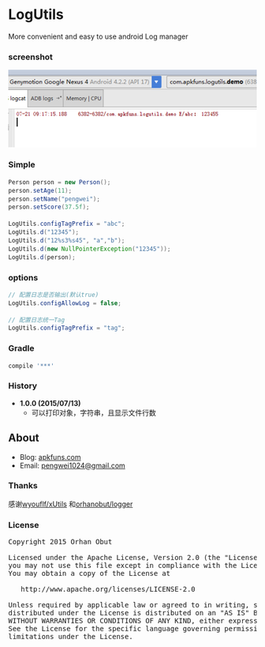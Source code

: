 # LogUtils
More convenient and easy to use android Log manager

### screenshot
![截图](screenshot/screenshot01.png)

### Simple
```java
Person person = new Person();
person.setAge(11);
person.setName("pengwei");
person.setScore(37.5f);

LogUtils.configTagPrefix = "abc";
LogUtils.d("12345");
LogUtils.d("12%s3%s45", "a","b");
LogUtils.d(new NullPointerException("12345"));
LogUtils.d(person);
```

### options
```java
// 配置日志是否输出(默认true)
LogUtils.configAllowLog = false;

// 配置日志统一Tag
LogUtils.configTagPrefix = "tag";
```

### Gradle
```groovy
compile '***'
```

### History

* **1.0.0 (2015/07/13)**
    - 可以打印对象，字符串，且显示文件行数



## About
* Blog: [apkfuns.com](http://apkfuns.com)
* Email: [pengwei1024@gmail.com](http://mail.qq.com/cgi-bin/qm_share?t=qm_mailme&email=pengwei1024@gmail.com)

### Thanks
感谢[wyouflf/xUtils](https://github.com/wyouflf/xUtils) 和[orhanobut/logger](https://github.com/orhanobut/logger)

### License
<pre>
Copyright 2015 Orhan Obut

Licensed under the Apache License, Version 2.0 (the "License");
you may not use this file except in compliance with the License.
You may obtain a copy of the License at

   http://www.apache.org/licenses/LICENSE-2.0

Unless required by applicable law or agreed to in writing, software
distributed under the License is distributed on an "AS IS" BASIS,
WITHOUT WARRANTIES OR CONDITIONS OF ANY KIND, either express or implied.
See the License for the specific language governing permissions and
limitations under the License.
</pre>
